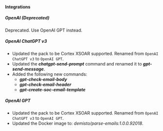 
#### Integrations

##### OpenAI (Deprecated)

Deprecated. Use OpenAI GPT instead.

##### OpenAI ChatGPT v3
- Updated the pack to be Cortex XSOAR supported. Renamed from `OpenAI ChatGPT v3` to `OpenAI GPT`.
- Updated the ***chatgpt-send-prompt*** command and renamed it to ***gpt-send-message***.
- Added the following new commands:
  - ***gpt-check-email-body***
  - ***gpt-check-email-header***
  - ***gpt-create-soc-email-template***


##### OpenAI GPT

- Updated the pack to be Cortex XSOAR supported. Renamed from `OpenAI ChatGPT v3` to `OpenAI GPT`.
- Updated the Docker image to: *demisto/parse-emails:1.0.0.92018*.
